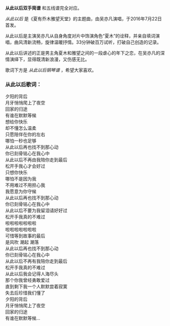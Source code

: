 

**从此以后双手简谱** 和五线谱完全对应。

_从此以后_ 是《夏有乔木雅望天堂》的主题曲，由吴亦凡演唱，于2016年7月22日首发。

从此以后是主演吴亦凡从自身角度对片中饰演角色“夏木”的诠释，并亲自填词演唱，曲风清新流畅，旋律温暖抒情。33分钟破百万试听，打破自己创造的记录。

从此以后讲述的正是男主角夏木和雅望之间的一段虐心的年下之恋，在吴亦凡的深情演绎下，显得既清新浪漫，又伤感无比。

歌词下方是 _从此以后钢琴谱_ ，希望大家喜欢。

### 从此以后歌词：

夕阳的背后  
月牙悄悄爬上了夜空  
回家的归途  
有谁在默默等候  
想给你快乐  
却不懂怎么温柔  
只愿陪伴在你的左右  
哪怕一秒也足够  
从此以后再也找不到那心动  
你已刻骨铭心在我心中  
从此以后不再由我陪你走到最后  
松开手我心才会好过  
只想你快乐  
哪怕不是因为我  
不用难过不用担心我  
我愿意为你守候  
从此以后再也找不到那心动  
你已刻骨铭心在我心中  
从此以后不要为我留泪请好好过  
松开手我真的不难过  
啦啦啦啦啦啦啦  
啦啦啦啦啦啦啦  
可惜等到故事的最后  
是风吹 潮起 潮落  
从此以后再也找不到那心动  
你已刻骨铭心在我心中  
从此以后不再有我陪你走到最后  
松开手我真的不难过  
从此以后我会记得人海尽头  
那个你我曾经勇敢爱过  
直到剩下我一个人默默尝着寂寞  
失去后珍惜我们懂了  
夕阳的背后  
月牙悄悄爬上了夜空  
回家的归途  
有谁在默默等候...

